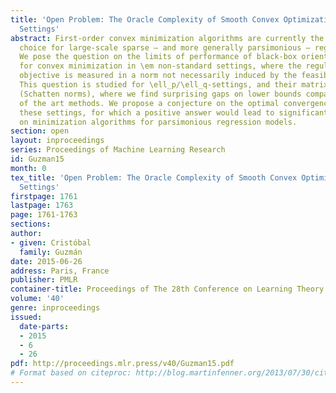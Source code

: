 ```yaml
---
title: 'Open Problem: The Oracle Complexity of Smooth Convex Optimization in Nonstandard
  Settings'
abstract: First-order convex minimization algorithms are currently the methods of
  choice for large-scale sparse – and more generally parsimonious – regression models.
  We pose the question on the limits of performance of black-box oriented methods
  for convex minimization in \em non-standard settings, where the regularity of the
  objective is measured in a norm not necessarily induced by the feasible domain.
  This question is studied for \ell_p/\ell_q-settings, and their matrix analogues
  (Schatten norms), where we find surprising gaps on lower bounds compared to state
  of the art methods. We propose a conjecture on the optimal convergence rates for
  these settings, for which a positive answer would lead to significant improvements
  on minimization algorithms for parsimonious regression models.
section: open
layout: inproceedings
series: Proceedings of Machine Learning Research
id: Guzman15
month: 0
tex_title: 'Open Problem: The Oracle Complexity of Smooth Convex Optimization in Nonstandard
  Settings'
firstpage: 1761
lastpage: 1763
page: 1761-1763
sections: 
author:
- given: Cristóbal
  family: Guzmán
date: 2015-06-26
address: Paris, France
publisher: PMLR
container-title: Proceedings of The 28th Conference on Learning Theory
volume: '40'
genre: inproceedings
issued:
  date-parts:
  - 2015
  - 6
  - 26
pdf: http://proceedings.mlr.press/v40/Guzman15.pdf
# Format based on citeproc: http://blog.martinfenner.org/2013/07/30/citeproc-yaml-for-bibliographies/
---
```

